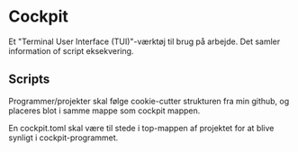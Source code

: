 # Cockpit

Et "Terminal User Interface (TUI)"-værktøj til brug på arbejde. 
Det samler information of script eksekvering. 

## Scripts

Programmer/projekter skal følge cookie-cutter strukturen fra min github, og
placeres blot i samme mappe som cockpit mappen.

En cockpit.toml skal være til stede i top-mappen af projektet for at blive
synligt i cockpit-programmet.



